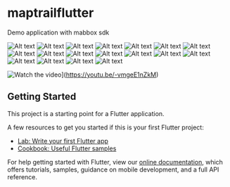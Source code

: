 # maptrailflutter

Demo application with mabbox sdk

 
![Alt text](https://github.com/ertcs/fluttter_mapbox/blob/master/screenshots/1.png")
![Alt text](https://github.com/ertcs/fluttter_mapbox/blob/master/screenshots/2.png)
![Alt text](https://github.com/ertcs/fluttter_mapbox/blob/master/screenshots/3.png)
![Alt text](https://github.com/ertcs/fluttter_mapbox/blob/master/screenshots/4.png)
![Alt text](https://github.com/ertcs/fluttter_mapbox/blob/master/screenshots/5.png)
![Alt text](https://github.com/ertcs/fluttter_mapbox/blob/master/screenshots/6.png)
![Alt text](https://github.com/ertcs/fluttter_mapbox/blob/master/screenshots/7.png)
![Alt text](https://github.com/ertcs/fluttter_mapbox/blob/master/screenshots/8.png)
![Alt text](https://github.com/ertcs/fluttter_mapbox/blob/master/screenshots/9.png)
![Alt text](https://github.com/ertcs/fluttter_mapbox/blob/master/screenshots/10.png)
![Alt text](https://github.com/ertcs/fluttter_mapbox/blob/master/screenshots/11.png)
![Alt text](https://github.com/ertcs/fluttter_mapbox/blob/master/screenshots/12.png)
![Alt text](https://github.com/ertcs/fluttter_mapbox/blob/master/screenshots/13.png)
![Alt text](https://github.com/ertcs/fluttter_mapbox/blob/master/screenshots/14.png)
![Alt text](https://github.com/ertcs/fluttter_mapbox/blob/master/screenshots/15.png)
![Alt text](https://github.com/ertcs/fluttter_mapbox/blob/master/screenshots/16.png)
![Alt text](https://github.com/ertcs/fluttter_mapbox/blob/master/screenshots/17.png)
![Alt text](https://github.com/ertcs/fluttter_mapbox/blob/master/screenshots/18.png)

![Watch the video](http://img.youtube.com/vi/-vmgeE1nZkM/maxresdefault.jpg)](https://youtu.be/-vmgeE1nZkM)


## Getting Started

This project is a starting point for a Flutter application.

A few resources to get you started if this is your first Flutter project:

- [Lab: Write your first Flutter app](https://flutter.dev/docs/get-started/codelab)
- [Cookbook: Useful Flutter samples](https://flutter.dev/docs/cookbook)

For help getting started with Flutter, view our
[online documentation](https://flutter.dev/docs), which offers tutorials,
samples, guidance on mobile development, and a full API reference.
